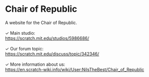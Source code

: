 # Chair of Republic
A website for the Chair of Republic.
<br>
<br>
✓ Main studio:
<br>
https://scratch.mit.edu/studios/5986686/
<br>
<br>
✓ Our forum topic:
<br>
https://scratch.mit.edu/discuss/topic/342346/
<br>
<br>
✓ More information about us:
<br>
https://en.scratch-wiki.info/wiki/User:NilsTheBest/Chair_of_Republic
